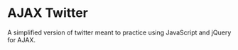 # AJAX Twitter
A simplified version of twitter meant to practice using JavaScript and jQuery for AJAX.